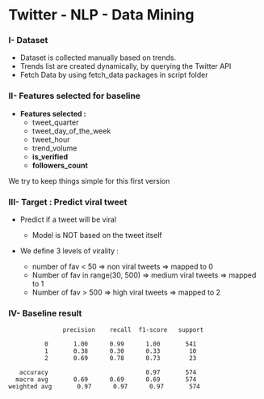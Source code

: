 # Twitter - NLP - Data Mining

### I- Dataset
* Dataset is collected manually based on trends.
* Trends list are created dynamically, by querying the Twitter API
* Fetch Data by using fetch_data packages in script folder 

### II- Features selected for baseline

* __Features selected :__
  * tweet_quarter
  * tweet_day_of_the_week
  * tweet_hour
  * trend_volume
  * __is_verified__
  * __followers_count__

We try to keep things simple for this first version 

### III- Target : Predict viral tweet

* Predict if a tweet will be viral 
  * Model is NOT based on the tweet itself
  
* We define 3 levels of virality : 
  * number of fav < 50 => non viral tweets => mapped to 0
  * Number of fav in range(30, 500) => medium viral tweets => mapped to 1
  * Number of fav > 500 => high viral tweets => mapped to 2

### IV- __Baseline result__
 ```
                precision    recall  f1-score   support

           0       1.00      0.99      1.00       541
           1       0.38      0.30      0.33        10
           2       0.69      0.78      0.73        23

    accuracy                           0.97       574
   macro avg       0.69      0.69      0.69       574
weighted avg       0.97      0.97      0.97       574

  ```
